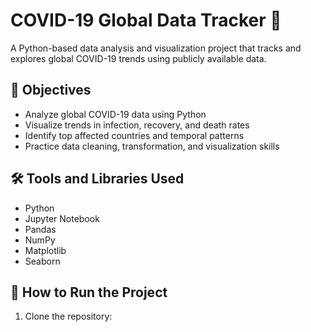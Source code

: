 # COVID-19 Global Data Tracker 🦠

A Python-based data analysis and visualization project that tracks and explores global COVID-19 trends using publicly available data.

## 📌 Objectives

- Analyze global COVID-19 data using Python
- Visualize trends in infection, recovery, and death rates
- Identify top affected countries and temporal patterns
- Practice data cleaning, transformation, and visualization skills

## 🛠️ Tools and Libraries Used

- Python
- Jupyter Notebook
- Pandas
- NumPy
- Matplotlib
- Seaborn

## 🚀 How to Run the Project

1. Clone the repository:

